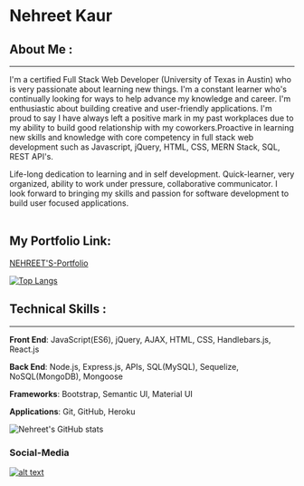 # <b> Nehreet Kaur  </b> 
<!-- ![](https://img.shields.io/badge/<WORD_ON_LEFT>-<WORD_ON_RIGHT>-informational?style=flat&logo=<LOGO_NAME>&logoColor=white&color=2bbc8a) -->
## About Me :
<hr>
<p>I'm a certified Full Stack Web Developer (University of Texas in Austin) who is very passionate about learning new things. I'm a
constant learner who's continually
looking for ways to help advance my
knowledge and career. I'm
enthusiastic about building creative
and user-friendly applications. I'm
proud to say I have always left a
positive mark in my past workplaces
due to my ability to build good
relationship with my coworkers.Proactive in learning new skills and knowledge with core competency in full stack web development such as Javascript, jQuery, HTML, CSS, MERN Stack, SQL, REST API's.</p>
Life-long dedication to learning and in self development. Quick-learner, very organized, ability to work under pressure, collaborative communicator. I look forward to bringing my skills and passion for software development to build user focused applications.<br>
<br>


 ## My Portfolio Link:
 
 [NEHREET'S-Portfolio](https://nehreetkaur.github.io/updated-portfolio/)



<!-- [![Top Langs](https://github-readme-stats.vercel.app/api/top-langs/?username=nehreetkaur&layout=compact)]

(https://github.com/nehreetkaur/github-readme-stats) -->
[![Top Langs](https://github-readme-stats.vercel.app/api/top-langs/?username=nehreetkaur)](https://github.com/nehreetkaur/github-readme-stats)


## Technical Skills :
<hr>

**Front End**: JavaScript(ES6), jQuery, AJAX, HTML, CSS, Handlebars.js, React.js


**Back End**: Node.js, Express.js, APIs, SQL(MySQL), Sequelize, NoSQL(MongoDB), Mongoose
 
**Frameworks**: Bootstrap, Semantic UI, Material UI

**Applications**: Git, GitHub, Heroku


![Nehreet's GitHub stats](https://github-readme-stats.vercel.app/api?username=nehreetkaur&show_icons=true&theme=radical)



### Social-Media

<a href="https://https://www.linkedin.com/in/nehreet-kaur-063558180/"> ![alt text](https://img.shields.io/badge/-LinkedIn-0e76a8?style=plastic&logo=linkedIn)</a>



<!--
**nehreetkaur/nehreetkaur** is a ✨ _special_ ✨ repository because its `README.md` (this file) appears on your GitHub profile.

Here are some ideas to get you started:

- 🔭 I’m currently working on ...
- 🌱 I’m currently learning ...
- 👯 I’m looking to collaborate on ...
- 🤔 I’m looking for help with ...
- 💬 Ask me about ...
- 📫 How to reach me: ...
- 😄 Pronouns: ...
- ⚡ Fun fact: ...
-->
